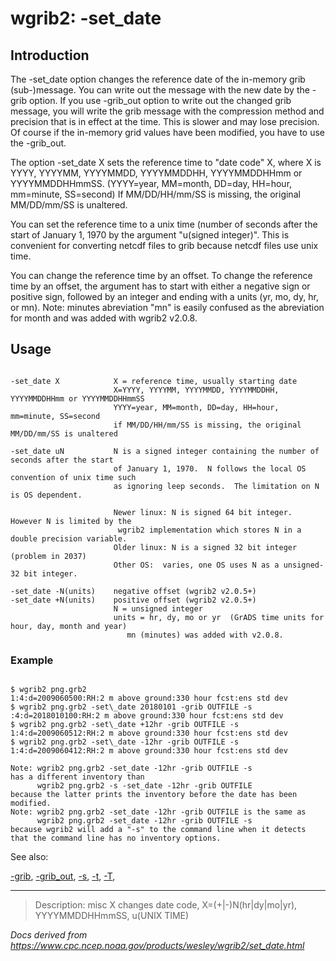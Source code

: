 # wgrib2: -set_date

## Introduction

The -set_date option changes the reference
date of the in-memory grib (sub-)message. You can write out the message
with the new date by the -grib option. If you use
-grib_out option to write out the changed grib message, you
will write the grib message with the compression method and precision that
is in effect at the time. This is slower and may lose precision.
Of course if the in-memory grid values have been modified, you have to use the
-grib_out.

The option -set_date X sets the reference time
to "date code" X, where X is
YYYY, YYYYMM, YYYYMMDD, YYYYMMDDHH, YYYYMMDDHHmm or YYYYMMDDHHmmSS.
(YYYY=year, MM=month, DD=day, HH=hour, mm=minute, SS=second)
If MM/DD/HH/mm/SS is missing, the original MM/DD/mm/SS is unaltered.

You can set the reference time to a unix time (number of seconds after
the start of January 1, 1970 by the argument "u(signed integer)".
This is convenient for converting netcdf files to grib because
netcdf files use unix time.

You can change the reference time by an offset. To change the reference time
by an offset, the argument has to start with either a negative sign or positive sign,
followed by an integer and ending with a units (yr, mo, dy, hr, or mn). Note: minutes
abreviation "mn" is easily confused as the abreviation for month and was added with wgrib2 v2.0.8.

## Usage

```

-set_date X            X = reference time, usually starting date
                       X=YYYY, YYYYMM, YYYYMMDD, YYYYMMDDHH, YYYYMMDDHHmm or YYYYMMDDHHmmSS
                       YYYY=year, MM=month, DD=day, HH=hour, mm=minute, SS=second
                       if MM/DD/HH/mm/SS is missing, the original MM/DD/mm/SS is unaltered

-set_date uN           N is a signed integer containing the number of seconds after the start
                       of January 1, 1970.  N follows the local OS convention of unix time such
                       as ignoring leep seconds.  The limitation on N is OS dependent.

                       Newer linux: N is signed 64 bit integer. However N is limited by the
                        wgrib2 implementation which stores N in a double precision variable.
                       Older linux: N is a signed 32 bit integer (problem in 2037)
                       Other OS:  varies, one OS uses N as a unsigned-32 bit integer.

-set_date -N(units)    negative offset (wgrib2 v2.0.5+)
-set_date +N(units)    positive offset (wgrib2 v2.0.5+)
                       N = unsigned integer
                       units = hr, dy, mo or yr  (GrADS time units for hour, day, month and year)
                          mn (minutes) was added with v2.0.8.

```

### Example

```

$ wgrib2 png.grb2
1:4:d=2009060500:RH:2 m above ground:330 hour fcst:ens std dev
$ wgrib2 png.grb2 -set\_date 20180101 -grib OUTFILE -s
:4:d=2018010100:RH:2 m above ground:330 hour fcst:ens std dev
$ wgrib2 png.grb2 -set\_date +12hr -grib OUTFILE -s
1:4:d=2009060512:RH:2 m above ground:330 hour fcst:ens std dev
$ wgrib2 png.grb2 -set\_date -12hr -grib OUTFILE -s
1:4:d=2009060412:RH:2 m above ground:330 hour fcst:ens std dev

Note: wgrib2 png.grb2 -set_date -12hr -grib OUTFILE -s
has a different inventory than
      wgrib2 png.grb2 -s -set_date -12hr -grib OUTFILE
because the latter prints the inventory before the date has been modified.
Note: wgrib2 png.grb2 -set_date -12hr -grib OUTFILE is the same as
      wgrib2 png.grb2 -set_date -12hr -grib OUTFILE -s
because wgrib2 will add a "-s" to the command line when it detects
that the command line has no inventory options.

```

See also:

[-grib](grib.html),
[-grib_out](grib_out.html),
[-s](s.html),
[-t](t.html),
[-T](T.html),

---

> Description: misc X changes date code, X=(+|-)N(hr|dy|mo|yr), YYYYMMDDHHmmSS, u(UNIX TIME)

_Docs derived from <https://www.cpc.ncep.noaa.gov/products/wesley/wgrib2/set_date.html>_

